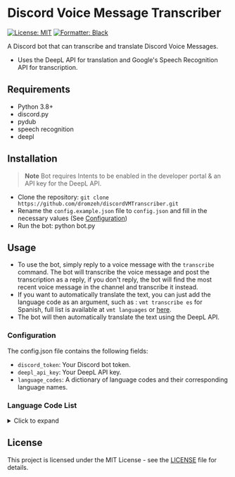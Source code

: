 # Discord Voice Message Transcriber

[![License: MIT](https://img.shields.io/badge/license-MIT-blueviolet.svg)](https://github.com/dromzeh/discordVMTranscriber)
[![Formatter: Black](https://img.shields.io/badge/formatter-Black-lightgrey.svg)](https://black.readthedocs.io/en/stable/)

A Discord bot that can transcribe and translate Discord Voice Messages.

- Uses the DeepL API for translation and Google's Speech Recognition API for transcription.

## Requirements

- Python 3.8+
- discord.py
- pydub
- speech recognition
- deepl

## Installation

> **Note**
> Bot requires Intents to be enabled in the developer portal & an API key for the DeepL API.

- Clone the repository: `git clone https://github.com/dromzeh/discordVMTranscriber.git`
- Rename the `config.example.json` file to `config.json` and fill in the necessary values (See [Configuration](#configuration)) 
- Run the bot: python bot.py

## Usage

- To use the bot, simply reply to a voice message with the `transcribe` command. The bot will transcribe the voice message and post the transcription as a reply, if you don't reply, the bot will find the most recent voice message in the channel and transcribe it instead.
- If you want to automatically translate the text, you can just add the language code as an argument, such as : `vmt transcribe es` for Spanish, full list is available at `vmt languages` or [here](#language-code-list).
- The bot will then automatically translate the text using the DeepL API.

### Configuration

The config.json file contains the following fields:

- `discord_token`: Your Discord bot token.
- `deepl_api_key`: Your DeepL API key.
- `language_codes`: A dictionary of language codes and their corresponding language names.

### Language Code List

<details>
<summary>Click to expand</summary>

```js
    "language_codes": {
        "BG": "Bulgarian",
        "CS": "Czech",
        "DA": "Danish",
        "DE": "German",
        "EL": "Greek",
        "EN-GB": "English (British)",
        "EN-US": "English (American)",
        "ES": "Spanish",
        "ET": "Estonian",
        "FI": "Finnish",
        "FR": "French",
        "HU": "Hungarian",
        "ID": "Indonesian",
        "IT": "Italian",
        "JA": "Japanese",
        "KO": "Korean",
        "LT": "Lithuanian",
        "LV": "Latvian",
        "NB": "Norwegian (Bokmål)",
        "NL": "Dutch",
        "PL": "Polish",
        "PT-BR": "Portuguese (Brazilian)",
        "PT-PT": "Portuguese",
        "RO": "Romanian",
        "RU": "Russian",
        "SK": "Slovak",
        "SL": "Slovenian",
        "SV": "Swedish",
        "TR": "Turkish",
        "UK": "Ukrainian",
        "ZH": "Chinese (simplified)"
    }
```

</details>

## License

This project is licensed under the MIT License - see the [LICENSE](LICENSE) file for details.
